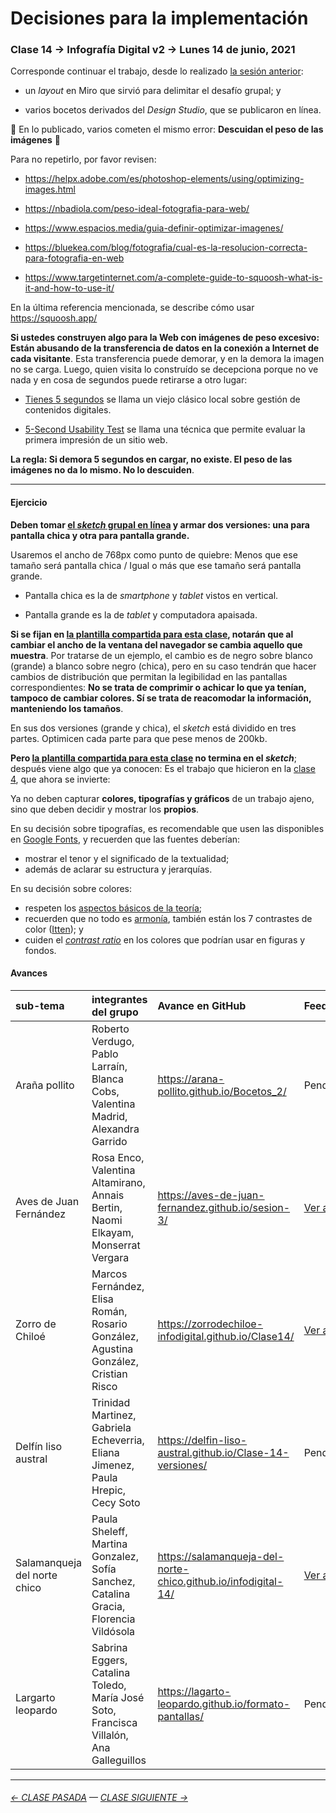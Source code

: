 # Decisiones para la implementación 

### Clase 14 → Infografía Digital v2 → Lunes 14 de junio, 2021

Corresponde continuar el trabajo, desde lo realizado [la sesión anterior](https://github.com/profesorfaco/dno075-2021-1/tree/main/clase-13): 

- un *layout* en Miro que sirvió para delimitar el desafío grupal; y

- varios bocetos derivados del *Design Studio*, que se publicaron en línea.

:rotating_light:  En lo publicado, varios cometen el mismo error: **Descuidan el peso de las imágenes** :rotating_light: 

Para no repetirlo, por favor revisen: 

- https://helpx.adobe.com/es/photoshop-elements/using/optimizing-images.html

- https://nbadiola.com/peso-ideal-fotografia-para-web/

- https://www.espacios.media/guia-definir-optimizar-imagenes/ 

- https://bluekea.com/blog/fotografia/cual-es-la-resolucion-correcta-para-fotografia-en-web 

- https://www.targetinternet.com/a-complete-guide-to-squoosh-what-is-it-and-how-to-use-it/

En la última referencia mencionada, se describe cómo usar https://squoosh.app/

**Si ustedes construyen algo para la Web con imágenes de peso excesivo: Están abusando de la transferencia de datos en la conexión a Internet de cada visitante**. Esta transferencia puede demorar, y en la demora la imagen no se carga. Luego, quien visita lo construído se decepciona porque no ve nada y en cosa de segundos puede retirarse a otro lugar:

- [Tienes 5 segundos](http://www.tienes5segundos.cl/) se llama un viejo clásico local sobre gestión de contenidos digitales. 

- [5-Second Usability Test](https://www.nngroup.com/videos/5-second-usability-test/) se llama una técnica que permite evaluar la primera impresión de un sitio web. 

**La regla: Si demora 5 segundos en cargar, no existe. El peso de las imágenes no da lo mismo. No lo descuiden**.

- - - - - - - - - - - - - -

#### Ejercicio

**Deben tomar [el *sketch* grupal en línea](https://github.com/profesorfaco/dno075-2021-1/tree/main/clase-13#todos-los-sketches-en-l%C3%ADnea) y armar dos versiones: una para pantalla chica y otra para pantalla grande.** 

Usaremos el ancho de 768px como punto de quiebre: Menos que ese tamaño será pantalla chica / Igual o más que ese tamaño será pantalla grande. 

- Pantalla chica es la de *smartphone* y *tablet* vistos en vertical. 

- Pantalla grande es la de *tablet* y computadora apaisada. 

**Si se fijan en [la plantilla compartida para esta clase](https://profesorfaco.github.io/dno075-2021-1/clase-14/), notarán que al cambiar el ancho de la ventana del navegador se cambia aquello que muestra**. Por tratarse de un ejemplo, el cambio es de negro sobre blanco (grande) a blanco sobre negro (chica), pero en su caso tendrán que hacer cambios de distribución que permitan la legibilidad en las pantallas correspondientes: **No se trata de comprimir o achicar lo que ya tenían, tampoco de cambiar colores. Sí se trata de reacomodar la información, manteniendo los tamaños**.

En sus dos versiones (grande y chica), el *sketch* está dividido en tres partes. Optimicen cada parte para que pese menos de 200kb.

**Pero [la plantilla compartida para esta clase](https://profesorfaco.github.io/dno075-2021-1/clase-14/) no termina en el *sketch***; después viene algo que ya conocen: Es el trabajo que hicieron en la [clase 4](https://profesorfaco.github.io/dno075-2021-1/clase-04/), que ahora se invierte: 

Ya no deben capturar **colores, tipografías y gráficos** de un trabajo ajeno, sino que deben decidir y mostrar los **propios**.

En su decisión sobre tipografías, es recomendable que usen las disponibles en [Google Fonts](https://fonts.google.com/), y recuerden que las fuentes deberían: 

- mostrar el tenor y el significado de la textualidad; 
- además de aclarar su estructura y jerarquías.

En su decisión sobre colores:

- respeten los [aspectos básicos de la teoría](https://www.instagram.com/p/CP-_DSMo4vA/?utm_source=ig_web_copy_link); 
- recuerden que no todo es [armonía](https://www.fotonostra.com/grafico/compositivascolor.htm), también están los 7 contrastes de color ([Itten](https://drive.google.com/file/d/1SYMEvbFcgxNQb9_Vdy59teqOUoGuBv8t/view?usp=sharing)); y
- cuiden el [*contrast ratio*](https://webaim.org/articles/contrast/) en los colores que podrían usar en figuras y fondos.

#### Avances

| sub-tema | integrantes del grupo | Avance en GitHub | Feedback |
|:------|:--------|:---------------------|:----------|
| Araña pollito | Roberto Verdugo, Pablo Larraín, Blanca Cobs, Valentina Madrid, Alexandra Garrido | https://arana-pollito.github.io/Bocetos_2/ | Pendiente |
| Aves de Juan Fernández  | Rosa Enco, Valentina Altamirano, Annais Bertin, Naomi Elkayam, Monserrat Vergara | https://aves-de-juan-fernandez.github.io/sesion-3/ | [Ver aquí](https://profesorfaco.github.io/dno075-2021-1/clase-14/feedback-picaflor/index.html) |
| Zorro de Chiloé | Marcos Fernández, Elisa Román, Rosario González,  Agustina González, Cristian Risco | https://zorrodechiloe-infodigital.github.io/Clase14/ | [Ver aquí](https://profesorfaco.github.io/dno075-2021-1/clase-14/feedback-zorro/index.html) |
| Delfín liso austral | Trinidad Martinez, Gabriela Echeverria, Eliana Jimenez, Paula Hrepic, Cecy Soto | https://delfin-liso-austral.github.io/Clase-14-versiones/ | Pendiente | 
| Salamanqueja del norte chico | Paula Sheleff, Martina Gonzalez, Sofía Sanchez, Catalina Gracia, Florencia Vildósola | https://salamanqueja-del-norte-chico.github.io/infodigital-14/ | [Ver aquí](https://profesorfaco.github.io/dno075-2021-1/clase-14/feedback-salamanqueja/index.html) |
| Largarto leopardo | Sabrina Eggers, Catalina Toledo, María José Soto, Francisca Villalón, Ana Galleguillos | https://lagarto-leopardo.github.io/formato-pantallas/ | Pendiente | 

- - - - - - - - - - -

###### [← CLASE PASADA](https://github.com/profesorfaco/dno075-2021/tree/main/clase-13) — [CLASE SIGUIENTE →](https://github.com/profesorfaco/dno075-2021/tree/main/clase-17)
